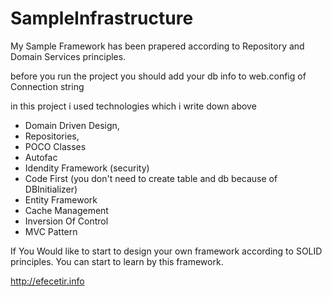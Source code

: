 SampleInfrastructure
====================

My Sample Framework has been prapered according to Repository and Domain Services principles.

before you run the project you should add your db info to web.config of Connection string

in this project i used technologies which i write down above

 - Domain Driven Design, 
 - Repositories, 
 - POCO Classes
 - Autofac
 - Idendity Framework (security)
 - Code First (you don't need to create table and db because of DBInitializer)
 - Entity Framework
 - Cache Management
 - Inversion Of Control
 - MVC Pattern

If You Would like to start to design your own framework according to SOLID principles. You can start to learn by this framework.

http://efecetir.info
